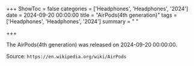 +++
ShowToc = false
categories = ['Headphones', 'Headphones', '2024']
date = 2024-09-20 00:00:00
title = "AirPods(4th generation)"
tags = ['Headphones', 'Headphones', '2024']
summary = " "

+++

The AirPods(4th generation) was released on 2024-09-20 00:00:00.

Source: `https://en.wikipedia.org/wiki/AirPods`


